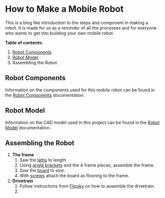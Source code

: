# How to Make a Mobile Robot
This is a blog like introduction to the steps and component in making a robot. It is made for us as a reminder of all the processes and for everyone who wants to get into building your own mobile robot.

**Table of contents:**
1. [Robot Components](RobotComponents/IntroductionToRobotComponents.md)
2. [Robot Model](RobotModel/README.md)
3. Assembling the Robot

## Robot Components
Information on the components used for this mobile robot can be found in the [Robot Components](RobotComponents/IntroductionToRobotComponents.md) documentation.

## Robot Model
Information on the CAD model used in this project can be found in the [Robot Model](RobotModel/README.md) documentation.

## Assembling the Robot
1. **The frame**
   1. Saw the [laths]() to length.
   2. Using [angle brackets]() and the 4 frame pieces, assemble the frame.
   3. Saw the [board]() to size.
   4. With [screws]() attach the board as flooring to the frame.
2. **Drivetrain**
   1. Follow instructions from [Flipsky]() on how to assemble the drivetrain.
   2.
